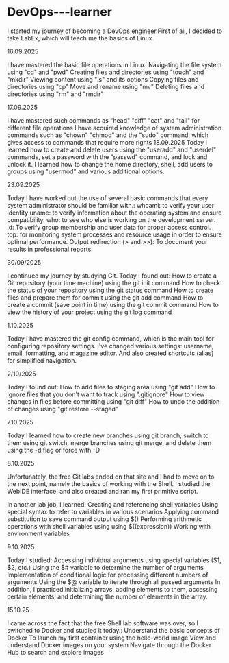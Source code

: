 # DevOps---learner
I started my journey of becoming a DevOps engineer.First of all, I decided to take LabEx, which will teach me the basics of Linux.

16.09.2025

I have mastered the basic file operations in Linux:
Navigating the file system using "cd" and "pwd"
Creating files and directories using "touch" and "mkdir"
Viewing content using "ls" and its options
Copying files and directories using "cp"
Move and rename using "mv"
Deleting files and directories using "rm" and "rmdir"

17.09.2025

I have mastered such commands as "head" "diff" "cat" and "tail" for different file operations
I have acquired knowledge of system administration commands such as "chown" "chmod" and the "sudo" command, which gives access to commands that require more rights
18.09.2025
Today I learned how to create and delete users using the "useradd" and "userdel" commands, set a password with the "passwd" command, and lock and unlock it. I learned how to change the home directory, shell, add users to groups using "usermod" and various additional options.

23.09.2025

Today I have worked out the use of several basic commands that every system administrator should be familiar with.:
whoami: to verify your user identity
uname: to verify information about the operating system and ensure compatibility.
who: to see who else is working on the development server.
id: To verify group membership and user data for proper access control.
top: for monitoring system processes and resource usage in order to ensure optimal performance.
Output redirection (> and >>): To document your results in professional reports.

30/09/2025

I continued my journey by studying Git. Today I found out:
How to create a Git repository (your time machine) using the git init command
How to check the status of your repository using the git status command
How to create files and prepare them for commit using the git add command
How to create a commit (save point in time) using the git commit command
How to view the history of your project using the git log command

1.10.2025

Today I have mastered the git config command, which is the main tool for configuring repository settings. I've changed various settings: username, email, formatting, and magazine editor. And also created shortcuts (alias) for simplified navigation.

2/10/2025

Today I found out:
How to add files to staging area using "git add"
How to ignore files that you don't want to track using ".gitignore"
How to view changes in files before committing using "git diff"
How to undo the addition of changes using "git restore --staged"

7.10.2025

Today I learned how to create new branches using git branch, switch to them using git switch, merge branches using git merge, and delete them using the -d flag or force with -D

8.10.2025

Unfortunately, the free Git labs ended on that site and I had to move on to the next point, namely the basics of working with the Shell. I studied the WebIDE interface, and also created and ran my first primitive script.

In another lab job, I learned:
Creating and referencing shell variables
Using special syntax to refer to variables in various scenarios
Applying command substitution to save command output using $()
Performing arithmetic operations with shell variables using using $((expression))
Working with environment variables

9.10.2025

Today I studied:
Accessing individual arguments using special variables ($1, $2, etc.)
Using the $# variable to determine the number of arguments
Implementation of conditional logic for processing different numbers of arguments
Using the $@ variable to iterate through all passed arguments
In addition, I practiced initializing arrays, adding elements to them, accessing certain elements, and determining the number of elements in the array.

15.10.25

I came across the fact that the free Shell lab software was over, so I switched to Docker and studied it today.: 
Understand the basic concepts of Docker
To launch my first container using the hello-world image
View and understand Docker images on your system
Navigate through the Docker Hub to search and explore images


